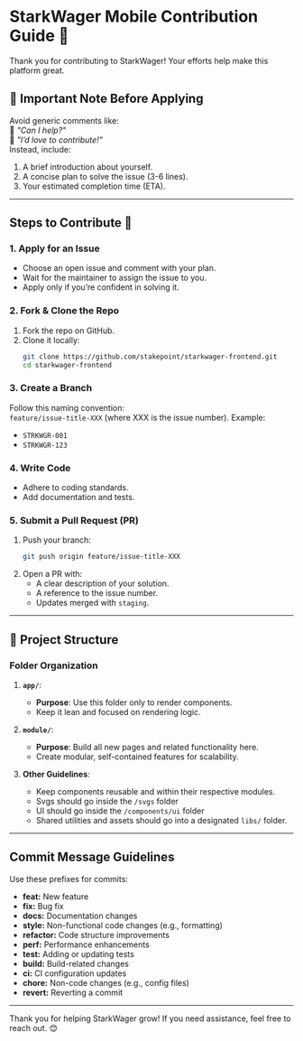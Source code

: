 # StarkWager Mobile Contribution Guide 🎲

Thank you for contributing to StarkWager! Your efforts help make this platform great.

## 🚨 Important Note Before Applying

Avoid generic comments like:  
🚫 _"Can I help?"_  
🚫 _"I’d love to contribute!"_  
Instead, include:

1. A brief introduction about yourself.
2. A concise plan to solve the issue (3-6 lines).
3. Your estimated completion time (ETA).

---

## Steps to Contribute 🤝

### 1. Apply for an Issue

- Choose an open issue and comment with your plan.
- Wait for the maintainer to assign the issue to you.
- Apply only if you’re confident in solving it.

### 2. Fork & Clone the Repo

1. Fork the repo on GitHub.
2. Clone it locally:
   ```bash
   git clone https://github.com/stakepoint/starkwager-frontend.git
   cd starkwager-frontend
   ```

### 3. Create a Branch

Follow this naming convention:  
`feature/issue-title-XXX` (where XXX is the issue number). Example:

- `STRKWGR-001`
- `STRKWGR-123`

### 4. Write Code

- Adhere to coding standards.
- Add documentation and tests.

### 5. Submit a Pull Request (PR)

1. Push your branch:
   ```bash
   git push origin feature/issue-title-XXX
   ```
2. Open a PR with:
   - A clear description of your solution.
   - A reference to the issue number.
   - Updates merged with `staging`.

---

## 📂 Project Structure

### Folder Organization

1. **`app/`**:

   - **Purpose**: Use this folder only to render components.
   - Keep it lean and focused on rendering logic.

2. **`module/`**:

   - **Purpose**: Build all new pages and related functionality here.
   - Create modular, self-contained features for scalability.

3. **Other Guidelines**:
   - Keep components reusable and within their respective modules.
   - Svgs should go inside the `/svgs` folder
   - UI should go inside the `/components/ui` folder
   - Shared utilities and assets should go into a designated `libs/` folder.

---

## Commit Message Guidelines

Use these prefixes for commits:

- **feat:** New feature
- **fix:** Bug fix
- **docs:** Documentation changes
- **style:** Non-functional code changes (e.g., formatting)
- **refactor:** Code structure improvements
- **perf:** Performance enhancements
- **test:** Adding or updating tests
- **build:** Build-related changes
- **ci:** CI configuration updates
- **chore:** Non-code changes (e.g., config files)
- **revert:** Reverting a commit

---

Thank you for helping StarkWager grow! If you need assistance, feel free to reach out. 😊
